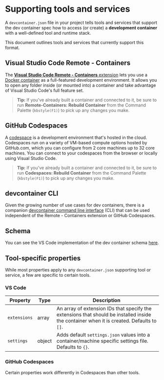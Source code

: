 # Supporting tools and services

A `devcontainer.json` file in your project tells tools and services that support the dev container spec how to access (or create) a **development container** with a well-defined tool and runtime stack. 

This document outlines tools and services that currently support this format.

## Visual Studio Code Remote - Containers

The [**Visual Studio Code Remote - Containers** extension](https://marketplace.visualstudio.com/items?itemName=ms-vscode-remote.remote-containers) lets you use a [Docker container](https://docker.com) as a full-featured development environment. It allows you to open any folder inside (or mounted into) a container and take advantage of Visual Studio Code's full feature set.

> **Tip:** If you've already built a container and connected to it, be sure to run **Remote-Containers: Rebuild Container** from the Command Palette (`kbstyle(F1)`) to pick up any changes you make.

## GitHub Codespaces

A [codespace](https://docs.github.com/en/codespaces/overview) is a development environment that's hosted in the cloud. Codespaces run on a variety of VM-based compute options hosted by GitHub.com, which you can configure from 2 core machines up to 32 core machines. You can connect to your codespaces from the browser or locally using Visual Studio Code.

> **Tip:** If you've already built a container and connected to it, be sure to run **Codespaces: Rebuild Container** from the Command Palette (`kbstyle(F1)`) to pick up any changes you make.

## devcontainer CLI

Given the growing number of use cases for dev containers, there is a companion [devcontainer command line interface](https://code.visualstudio.com/docs/remote/devcontainer-cli) (CLI) that can be used independent of the Remote - Containers extension or GitHub Codespaces.

## Schema

You can see the VS Code implementation of the dev container schema [here](https://github.com/microsoft/vscode/blob/main/extensions/configuration-editing/schemas/devContainer.schema.src.json).

## Tool-specific properties
While most properties apply to any `devcontainer.json` supporting tool or service, a few are specific to certain tools.

### VS Code

| Property | Type | Description |
|----------|------|-------------|
| `extensions` | array | An array of extension IDs that specify the extensions that should be installed inside the container when it is created. Defaults to `[]`. |
| `settings` | object | Adds default `settings.json` values into a container/machine specific settings file. Defaults to `{}`. |

### GitHub Codespaces

Certain properties work differently in Codespaces than other tools.


